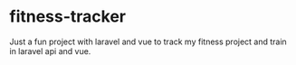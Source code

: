 # fitness-tracker
Just a fun project with laravel and vue to track my fitness project and train in laravel api and vue.
